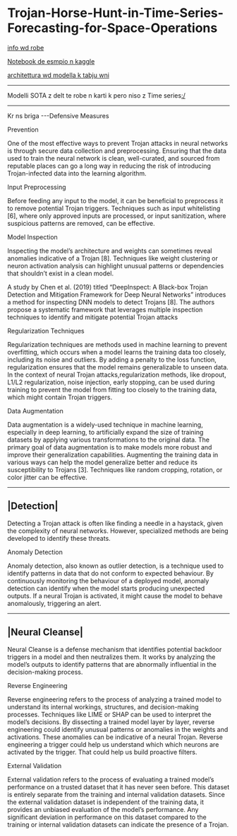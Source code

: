 # Trojan-Horse-Hunt-in-Time-Series-Forecasting-for-Space-Operations

[info wd robe](https://arxiv.org/pdf/2506.01849)

[Notebook de esmpio n kaggle](https://www.kaggle.com/code/ramezashendy/poisoned-models-probing-notebook)

[architettura wd modella k tabju wni](https://towardsdatascience.com/forecasting-with-nhits-uniting-deep-learning-signal-processing-theory-for-superior-accuracy-9933b119a494/)

-------------------------------------------------------------------------------------------------------------------------

Modelli SOTA z delt te robe n karti k pero niso z Time series[:/](https://securing.ai/ai-security/neural-trojan-attacks/)


-------------------------------------------------------------------------------------------------------------------------


Kr ns briga ---Defensive Measures

Prevention

One of the most effective ways to prevent Trojan attacks in neural networks is through secure data collection and preprocessing. Ensuring that the data used to train the neural network is clean, well-curated, and sourced from reputable places can go a long way in reducing the risk of introducing Trojan-infected data into the learning algorithm.

Input Preprocessing

Before feeding any input to the model, it can be beneficial to preprocess it to remove potential Trojan triggers. Techniques such as input whitelisting [6], where only approved inputs are processed, or input sanitization, where suspicious patterns are removed, can be effective.

Model Inspection

Inspecting the model’s architecture and weights can sometimes reveal anomalies indicative of a Trojan [8]. Techniques like weight clustering or neuron activation analysis can highlight unusual patterns or dependencies that shouldn’t exist in a clean model.

A study by Chen et al. (2019) titled “DeepInspect: A Black-box Trojan Detection and Mitigation Framework for Deep Neural Networks” introduces a method for inspecting DNN models to detect Trojans [8]. The authors propose a systematic framework that leverages multiple inspection techniques to identify and mitigate potential Trojan attacks

Regularization Techniques

Regularization techniques are methods used in machine learning to prevent overfitting, which occurs when a model learns the training data too closely, including its noise and outliers. By adding a penalty to the loss function, regularization ensures that the model remains generalizable to unseen data. In the context of neural Trojan attacks,regularization methods, like dropout, L1/L2 regularization, noise injection, early stopping, can be used during training to prevent the model from fitting too closely to the training data, which might contain Trojan triggers.

Data Augmentation

Data augmentation is a widely-used technique in machine learning, especially in deep learning, to artificially expand the size of training datasets by applying various transformations to the original data. The primary goal of data augmentation is to make models more robust and improve their generalization capabilities. Augmenting the training data in various ways can help the model generalize better and reduce its susceptibility to Trojans [3]. Techniques like random cropping, rotation, or color jitter can be effective.

-----------
|Detection|
-----------

Detecting a Trojan attack is often like finding a needle in a haystack, given the complexity of neural networks. However, specialized methods are being developed to identify these threats.

Anomaly Detection

Anomaly detection, also known as outlier detection, is a technique used to identify patterns in data that do not conform to expected behaviour. By continuously monitoring the behaviour of a deployed model, anomaly detection can identify when the model starts producing unexpected outputs. If a neural Trojan is activated, it might cause the model to behave anomalously, triggering an alert.

--------------
|Neural Cleanse|
--------------

Neural Cleanse is a defense mechanism that identifies potential backdoor triggers in a model and then neutralizes them. It works by analyzing the model’s outputs to identify patterns that are abnormally influential in the decision-making process.

Reverse Engineering

Reverse engineering refers to the process of analyzing a trained model to understand its internal workings, structures, and decision-making processes. Techniques like LIME or SHAP can be used to interpret the model’s decisions. By dissecting a trained model layer by layer, reverse engineering could identify unusual patterns or anomalies in the weights and activations. These anomalies can be indicative of a neural Trojan. Reverse engineering a trigger could help us understand which which neurons are activated by the trigger. That could help us build proactive filters.

External Validation

External validation refers to the process of evaluating a trained model’s performance on a trusted dataset that it has never seen before. This dataset is entirely separate from the training and internal validation datasets. Since the external validation dataset is independent of the training data, it provides an unbiased evaluation of the model’s performance. Any significant deviation in performance on this dataset compared to the training or internal validation datasets can indicate the presence of a Trojan.
